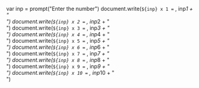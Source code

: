 var inp = prompt("Enter the number")
document.write(` ${inp} x 1 = ` , inp*1 + "<br>")
document.write(` ${inp} x 2 = ` , inp*2 + "<br>")
document.write(` ${inp} x 3 = ` , inp*3 + "<br>")
document.write(` ${inp} x 4 = ` , inp*4 + "<br>")
document.write(` ${inp} x 5 = ` , inp*5 + "<br>")
document.write(` ${inp} x 6 = ` , inp*6 + "<br>")
document.write(` ${inp} x 7 = ` , inp*7 + "<br>")
document.write(` ${inp} x 8 = ` , inp*8 + "<br>")
document.write(` ${inp} x 9 = ` , inp*9 + "<br>")
document.write(` ${inp} x 10 = ` , inp*10 + "<br>")
